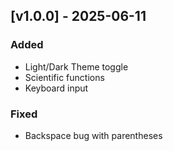 ## [v1.0.0] - 2025-06-11
### Added
- Light/Dark Theme toggle
- Scientific functions
- Keyboard input

### Fixed
- Backspace bug with parentheses
